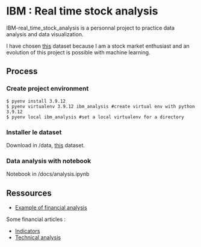 # IBM : Real time stock analysis

IBM-real_time_stock_analysis is a personnal project to practice data analysis and data visualization.

I have chosen [this](https://www.kaggle.com/datasets/bhanuprasanna527/stock-market-prediction) dataset because I am a stock market enthusiast and an evolution of this project is possible with machine learning.

## Process

### Create project environment

```shell
$ pyenv install 3.9.12
$ pyenv virtualenv 3.9.12 ibm_analysis #create virtual env with python 3.9.12
$ pyenv local ibm_analysis #set a local virtualenv for a directory
```

### Installer le dataset

Download in /data, [this](https://www.kaggle.com/datasets/bhanuprasanna527/stock-market-prediction) dataset.

### Data analysis with notebook

Notebook in /docs/analysis.ipynb

## Ressources

- [Example of financial analysis](https://www.kaggle.com/code/cnic92/explore-and-clean-financial-indicators-dataset/notebook)

Some financial articles :
- [Indicators](https://www.cafedelabourse.com/bourse/indicateurs-utiliser-actuellement-bourse)
- [Technical analysis](https://www.cafedelabourse.com/archive/article/peut-on-gagner-en-bourse-avec-analyse-graphique)